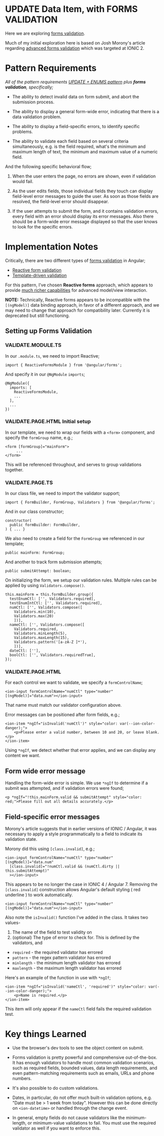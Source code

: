 

# UPDATE Data Item, with FORMS VALIDATION

Here we are exploring 
[forms validation](https://angular.io/guide/form-validation).

Much of my initial exploration here is based on Josh Morony's article regarding
[advanced forms validation](https://www.joshmorony.com/advanced-forms-validation-in-ionic-2/)
which was targeted at IONIC 2.



# Pattern Requirements

*All of the pattern requirements
[UPDATE + ENUMS pattern](/tabs/enums)
plus **forms validation**, specifically;*

+ The ability to detect invalid data on form submit, and abort the submission process.

+ The ability to display a general form-wide error, indicating that there is a data validation problem.

+ The ability to display a field-specific errors, to identify specific problems.

+ The ability to validate each field based on several criteria simultaneously, e.g. is the field required, what's the minimum and maximum length of text, the minimum and maximum value of a numeric field. 

And the following specific behavioral flow;

1. When the user enters the page, no errors are shown, even if validation would fail.

1. As the user edits fields, those individual fields they touch can display field-level error messages to guide the user.  As soon as those fields are resolved, the field-level error should disappear.

1. If the user attempts to submit the form, and it contains validation errors, every field with an error should display its error messages.  Also there should be a form-wide error message displayed so that the user knows to look for the specific errors. 





# Implementation Notes

Critically, there are two different types of 
[forms validation](https://angular.io/guide/form-validation)
in Angular;

+ [Reactive form validation](https://angular.io/guide/form-validation#reactive-form-validation)
+ [Template-driven validation](https://angular.io/guide/form-validation#template-driven-validation)

For this pattern, I've chosen **Reactive forms** approach,
which appears to provide 
[much richer capabilities](https://blog.angular-university.io/introduction-to-angular-2-forms-template-driven-vs-model-driven/)
for advanced model/view interaction.

**NOTE:** Technically, Reactive forms appears to be incompatible with the `[(ngModel)]` data binding approach, in favor of a different approach, and we may need to change that approach for compatibility later.
Currently it is deprecated but still functioning.



## Setting up Forms Validation

### VALIDATE.MODULE.TS

In our `.module.ts`, we need to import Reactive;

```
import { ReactiveFormsModule } from '@angular/forms';
```

And specify it in our `@NgModule` `imports`;

```
@NgModule({
  imports: [
    ReactiveFormsModule,
    ...
  ],
  ...
})
```

### VALIDATE.PAGE.HTML Initial setup

In our template, we need to wrap our fields with a `<form>` component,
and specify the `formGroup` name, e.g.; 

```
<form [formGroup]="mainForm">
     ...
</form>
``` 

This will be referenced throughout, and serves to group validations together.

### VALIDATE.PAGE.TS

In our class file, we need to import the validator support;

```
import { FormBuilder, FormGroup, Validators } from '@angular/forms';
```

And in our class constructor;

```
constructor(
  public formBuilder: FormBuilder,
) { ... }
```

We also need to create a field for the `FormGroup`
we referenced in our template;

```
public mainForm: FormGroup;
```

And another to track form submission attempts;

```
public submitAttempt: boolean;
```

On initializing the form, we setup our validation rules.
Multiple rules can be applied by using `Validators.compose()`.

```
this.mainForm = this.formBuilder.group({
  testEnumCtl: ['', Validators.required],
  testEnumIntCtl: ['', Validators.required],
  numCtl: ['', Validators.compose([
    Validators.min(10),
    Validators.max(20)
    ])],
  nameCtl: ['', Validators.compose([
    Validators.required,
    Validators.minLength(5),
    Validators.maxLength(15),
    Validators.pattern('[a-zA-Z ]*'),
    ])],
  dateCtl: [''], 
  boolCtl: ['', Validators.requiredTrue], 
});
```

### VALIDATE.PAGE.HTML 

For each control we want to validate, we specify a `formControlName`;

```
<ion-input formControlName="numCtl" type="number" [(ngModel)]="data.num"></ion-input>
```

That name must match our validator configuration above.

Error messages can be positioned after form fields, e.g.;

```
<ion-item *ngIf="isInvalid('numCtl')" style="color: var(--ion-color-danger);">
    <p>Please enter a valid number, between 10 and 20, or leave blank.</p>
</ion-item>
```

Using `*ngIf`, we detect whether that error applies, and we can display any content we want.





## Form wide error message

Handling the form-wide error is simple.
We use `*ngIf` to determine if a submit was attempted, and if validation errors were found;

```
<p *ngIf="!this.mainForm.valid && submitAttempt" style="color: red;">Please fill out all details accurately.</p>
```


## Field-specific error messages

Morony's article suggests that in earlier versions of IONIC / Angular,
it was necessary to apply a style programmatically to a field to indicate its validation state.

Morony did this using `[class.invalid]`,
e.g.;

```
<ion-input formControlName="numCtl" type="number" [(ngModel)]="data.num"
  [class.invalid]="!numCtl.valid && (numCtl.dirty || this.submitAttempt)"
  ></ion-input>
```

This appears to be no longer the case in IONIC 4 / Angular 7.
Removing the `[class.invalid]` construction allows Angular's default styling ( red underline ) to work automatically.

```
<ion-input formControlName="numCtl" type="number" [(ngModel)]="data.num"></ion-input>
```

Also note the `isInvalid()` function I've added in the class.
It takes two values- 

1. The name of the field to test validity on
2. (optional) The type of error to check for.
This is defined by the validators, and 

  + `required` - the required validator has errored
  + `pattern` - the regex pattern validator has errored
  + `minlength` - the minimum length validator has errored
  + `maxlength` - the maximum length validator has errored

Here's an example of the function in use with `*ngIf`;

```
<ion-item *ngIf="isInvalid('nameCtl', 'required')" style="color: var(--ion-color-danger);">
    <p>Name is required.</p>
</ion-item>
```

This item will only appear if the `nameCtl` field fails the required validation test.





# Key things Learned

+ Use the browser's dev tools to see the object content on submit.

+ Forms validation is pretty powerful and comprehensive out-of-the-box.
It has enough validators to handle most common validation scenarios, such as required fields, bounded values, data length requirements, and even pattern-matching requirements such as emails, URLs and phone numbers. 

+ It's also possible to do custom validations.

+ Dates, in particular, do not offer much built-in validation options, 
e.g. "Date must be > 1 week from today".
However this can be done directly on `<ion-datetime>` 
or handled through the change event.

+ In general, empty fields do not cause validators like the minimum-length, or minimum-value validations to fail. You must use the required validator as well if you want to enforce this.









